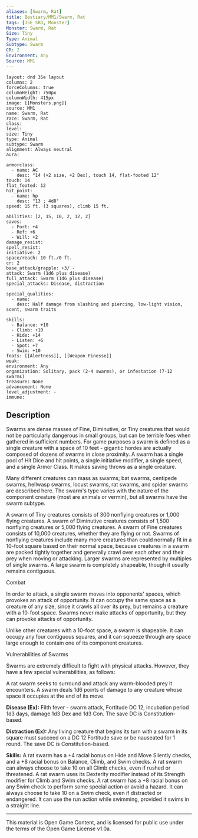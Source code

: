 ```yaml
---
aliases: [Swarm, Rat]
title: Bestiary/MM1/Swarm, Rat
tags: [35E_SRD, Monster]
Monster: Swarm, Rat
Size: Tiny
Type: Animal
Subtype: Swarm
CR: 2
Environnent: Any
Source: MM1
---
```


```statblock
layout: dnd 35e layout
columns: 2
forceColumns: true
columnHeight: 750px
columnWidth: 415px
image: [[Monsters.png]]
source: MM1
name: Swarm, Rat
race: Swarm, Rat
class: 
level: 
size: Tiny
type: Animal
subtype: Swarm
alignment: Always neutral
aura: 

armorclass:
  - name: AC
    desc: "14 (+2 size, +2 Dex), touch 14, flat-footed 12"
touch: 14
flat_footed: 12
hit_point:
  - name: hp
    desc: "13 ; 4d8"
speed: 15 ft. (3 squares), climb 15 ft.

abilities: [2, 15, 10, 2, 12, 2]
saves:
  - Fort: +4
  - Ref: +6
  - Will: +2
damage_resist: 
spell_resist: 
initiative: 2
space/reach: 10 ft./0 ft.
cr: 2
base_attack/grapple: +3/ -
attack: Swarm (1d6 plus disease)
full_attack: Swarm (1d6 plus disease)
special_attacks: Disease, distraction

special_qualities:
  - name: 
    desc: Half damage from slashing and piercing, low-light vision, scent, swarm traits

skills:
  - Balance: +10
  - Climb: +10
  - Hide: +14
  - Listen: +6
  - Spot: +7
  - Swim: +10
feats: [[Alertness]], [[Weapon Finesse]]
weak: 
environment: Any
organization: Solitary, pack (2-4 swarms), or infestation (7-12 swarms)
treasure: None
advancement: None
level_adjustment: -
immune: 
```

## Description

<p>Swarms are dense masses of Fine, Diminutive, or Tiny creatures that would not be particularly dangerous in small groups, but can be terrible foes when gathered in sufficient numbers. For game purposes a swarm is defined as a single creature with a space of 10 feet - gigantic hordes are actually composed of dozens of swarms in close proximity. A swarm has a single pool of Hit Dice and hit points, a single initiative modifier, a single speed, and a single Armor Class. It makes saving throws as a single creature.</p>
<p>Many different creatures can mass as swarms; bat swarms, centipede swarms, hellwasp swarms, locust swarms, rat swarms, and spider swarms are described here. The swarm's type varies with the nature of the component creature (most are animals or vermin), but all swarms have the swarm subtype.</p>
<p>A swarm of Tiny creatures consists of 300 nonflying creatures or 1,000 flying creatures. A swarm of Diminutive creatures consists of 1,500 nonflying creatures or 5,000 flying creatures. A swarm of Fine creatures consists of 10,000 creatures, whether they are flying or not. Swarms of nonflying creatures include many more creatures than could normally fit in a 10-foot square based on their normal space, because creatures in a swarm are packed tightly together and generally crawl over each other and their prey when moving or attacking. Larger swarms are represented by multiples of single swarms. A large swarm is completely shapeable, though it usually remains contiguous.</p>
<p>Combat</p>
<p>In order to attack, a single swarm moves into opponents' spaces, which provokes an attack of opportunity. It can occupy the same space as a creature of any size, since it crawls all over its prey, but remains a creature with a 10-foot space. Swarms never make attacks of opportunity, but they can provoke attacks of opportunity.</p>
<p>Unlike other creatures with a 10-foot space, a swarm is shapeable. It can occupy any four contiguous squares, and it can squeeze through any space large enough to contain one of its component creatures.</p>
<p>Vulnerabilities of Swarms</p>
<p>Swarms are extremely difficult to fight with physical attacks. However, they have a few special vulnerabilities, as follows:</p>
<p>A rat swarm seeks to surround and attack any warm-blooded prey it encounters. A swarm deals 1d6 points of damage to any creature whose space it occupies at the end of its move.</p>
<p>
            <b>Disease (Ex):</b> Filth fever - swarm attack, Fortitude DC 12, incubation period 1d3 days, damage 1d3 Dex and 1d3 Con. The save DC is Constitution-based.</p>
<p>
            <b>Distraction (Ex):</b> Any living creature that begins its turn with a swarm in its square must succeed on a DC 12 Fortitude save or be nauseated for 1 round. The save DC is Constitution-based.</p>
<p>
            <b>Skills:</b> A rat swarm has a +4 racial bonus on Hide and Move Silently checks, and a +8 racial bonus on Balance, Climb, and Swim checks. A rat swarm can always choose to take 10 on all Climb checks, even if rushed or threatened. A rat swarm uses its Dexterity modifier instead of its Strength modifier for Climb and Swim checks. A rat swarm has a +8 racial bonus on any Swim check to perform some special action or avoid a hazard. It can always choose to take 10 on a Swim check, even if distracted or endangered. It can use the run action while swimming, provided it swims in a straight line.</p>

---

This material is Open Game Content, and is licensed for public use under
the terms of the Open Game License v1.0a.
